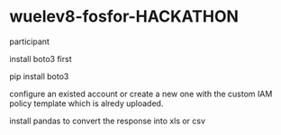 # wuelev8-fosfor-HACKATHON
participant

install boto3 first

pip install boto3

configure an existed account or create a new one with the custom IAM policy template which is alredy uploaded.

install pandas to convert the response into xls or csv

